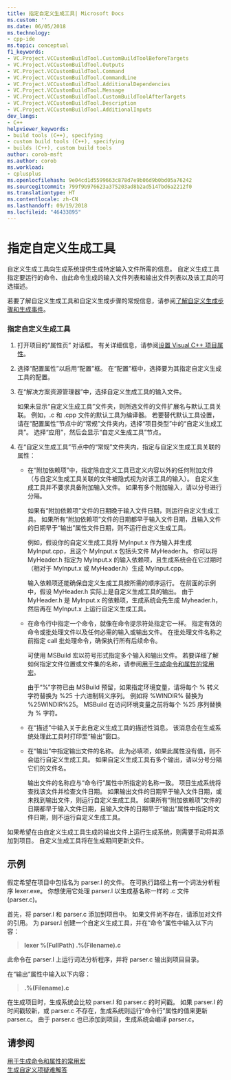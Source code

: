 ```yaml
---
title: 指定自定义生成工具| Microsoft Docs
ms.custom: ''
ms.date: 06/05/2018
ms.technology:
- cpp-ide
ms.topic: conceptual
f1_keywords:
- VC.Project.VCCustomBuildTool.CustomBuildToolBeforeTargets
- VC.Project.VCCustomBuildTool.Outputs
- VC.Project.VCCustomBuildTool.Command
- VC.Project.VCCustomBuildTool.CommandLine
- VC.Project.VCCustomBuildTool.AdditionalDependencies
- VC.Project.VCCustomBuildTool.Message
- VC.Project.VCCustomBuildTool.CustomBuildToolAfterTargets
- VC.Project.VCCustomBuildTool.Description
- VC.Project.VCCustomBuildTool.AdditionalInputs
dev_langs:
- C++
helpviewer_keywords:
- build tools (C++), specifying
- custom build tools (C++), specifying
- builds (C++), custom build tools
author: corob-msft
ms.author: corob
ms.workload:
- cplusplus
ms.openlocfilehash: 9e04cd1d5599663c878d7e9b06d9b0bd05a76242
ms.sourcegitcommit: 799f9b976623a375203ad8b2ad5147bd6a2212f0
ms.translationtype: HT
ms.contentlocale: zh-CN
ms.lasthandoff: 09/19/2018
ms.locfileid: "46433895"
---
```

# <a name="specify-custom-build-tools"></a>指定自定义生成工具

自定义生成工具向生成系统提供生成特定输入文件所需的信息。 自定义生成工具指定要运行的命令、由此命令生成的输入文件列表和输出文件列表以及该工具的可选描述。

若要了解自定义生成工具和自定义生成步骤的常规信息，请参阅[了解自定义生成步骤和生成事件](../ide/understanding-custom-build-steps-and-build-events.md)。

### <a name="to-specify-a-custom-build-tool"></a>指定自定义生成工具

1. 打开项目的“属性页”  对话框。 有关详细信息，请参阅[设置 Visual C++ 项目属性](../ide/working-with-project-properties.md)。

1. 选择“配置属性”以启用“配置”框。 在“配置”框中，选择要为其指定自定义生成工具的配置。

1. 在“解决方案资源管理器”中，选择自定义生成工具的输入文件。

   如果未显示“自定义生成工具”文件夹，则所选文件的文件扩展名与默认工具关联。 例如，.c 和 .cpp 文件的默认工具为编译器。 若要替代默认工具设置，请在“配置属性”节点中的“常规”文件夹内，选择“项目类型”中的“自定义生成工具”。 选择“应用”，然后会显示“自定义生成工具”节点。

1. 在“自定义生成工具”节点中的“常规”文件夹内，指定与自定义生成工具关联的属性：

   - 在“附加依赖项”中，指定除自定义工具已定义内容以外的任何附加文件（与自定义生成工具关联的文件被隐式视为对该工具的输入）。 自定义生成工具并不要求具备附加输入文件。 如果有多个附加输入，请以分号进行分隔。

      如果有“附加依赖项”文件的日期晚于输入文件日期，则运行自定义生成工具。 如果所有“附加依赖项”文件的日期都早于输入文件日期，且输入文件的日期早于“输出”属性文件日期，则不运行自定义生成工具。

      例如，假设你的自定义生成工具将 MyInput.x 作为输入并生成 MyInput.cpp，且这个 MyInput.x 包括头文件 MyHeader.h。 你可以将 MyHeader.h 指定为 MyInput.x 的输入依赖项，且生成系统会在它过期时（相对于 MyInput.x 或 MyHeader.h）生成 MyInput.cpp。

      输入依赖项还能确保自定义生成工具按所需的顺序运行。 在前面的示例中，假设 MyHeader.h 实际上是自定义生成工具的输出。 由于 MyHeader.h 是 MyInput.x 的依赖项，生成系统会先生成 Myheader.h，然后再在 MyInput.x 上运行自定义生成工具。

   - 在命令行中指定一个命令，就像在命令提示符处指定它一样。 指定有效的命令或批处理文件以及任何必需的输入或输出文件。 在批处理文件名称之前指定 call 批处理命令，确保执行所有后续命令。

      可使用 MSBuild 宏以符号形式指定多个输入和输出文件。 若要详细了解如何指定文件位置或文件集的名称，请参阅[用于生成命令和属性的常用宏](../ide/common-macros-for-build-commands-and-properties.md)。

      由于“%”字符已由 MSBuild 预留，如果指定环境变量，请将每个 % 转义字符替换为 %25 十六进制转义序列。 例如将 %WINDIR% 替换为 %25WINDIR%25。 MSBuild 在访问环境变量之前将每个 %25 序列替换为 % 字符。

   - 在“描述”中输入关于此自定义生成工具的描述性消息。 该消息会在生成系统处理此工具时打印至“输出”窗口。

   - 在“输出”中指定输出文件的名称。 此为必填项，如果此属性没有值，则不会运行自定义生成工具。 如果自定义生成工具有多个输出，请以分号分隔它们的文件名。

      输出文件的名称应与“命令行”属性中所指定的名称一致。 项目生成系统将查找该文件并检查文件日期。 如果输出文件的日期早于输入文件日期，或未找到输出文件，则运行自定义生成工具。 如果所有“附加依赖项”文件的日期都早于输入文件日期，且输入文件的日期早于“输出”属性中指定的文件日期，则不运行自定义生成工具。

如果希望在由自定义生成工具生成的输出文件上运行生成系统，则需要手动将其添加到项目。 自定义生成工具将在生成期间更新文件。

## <a name="example"></a>示例

假定希望在项目中包括名为 parser.l 的文件。 在可执行路径上有一个词法分析程序 lexer.exe。 你想使用它处理 parser.l 以生成基名称一样的 .c 文件 (parser.c)。

首先，将 parser.l 和 parser.c 添加到项目中。 如果文件尚不存在，请添加对文件的引用。 为 parser.l 创建一个自定义生成工具，并在“命令”属性中输入以下内容：

> **lexer %(FullPath) .\%(Filename).c**

此命令在 parser.l 上运行词法分析程序，并将 parser.c 输出到项目目录。

在“输出”属性中输入以下内容：

> **.\%(Filename).c**

在生成项目时，生成系统会比较 parser.l 和 parser.c 的时间戳。 如果 parser.l 的时间戳较新，或 parser.c 不存在，生成系统则运行“命令行”属性的值来更新 parser.c。 由于 parser.c 也已添加到项目，生成系统会编译 parser.c。

## <a name="see-also"></a>请参阅

[用于生成命令和属性的常用宏](../ide/common-macros-for-build-commands-and-properties.md)<br>
[生成自定义项疑难解答](../ide/troubleshooting-build-customizations.md)
